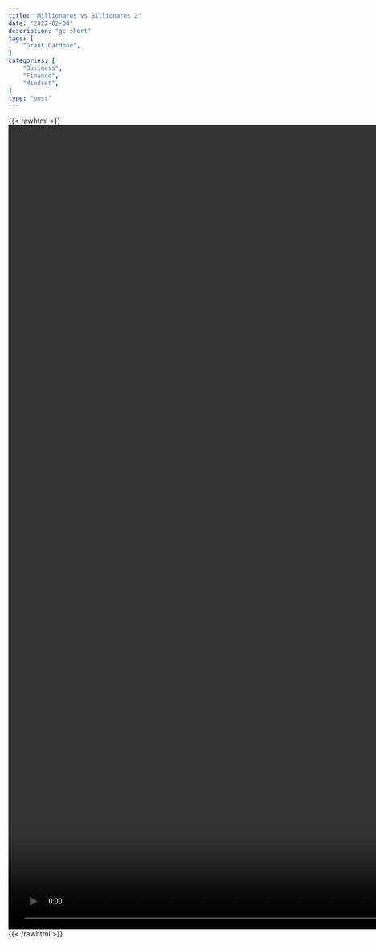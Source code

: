 ```yaml
---
title: "Millionares vs Billionares 2"
date: "2022-02-04"
description: "gc short"
tags: [
    "Grant Cardone",
]
categories: [
    "Business",
    "Finance",
    "Mindset",
]
type: "post"
---
```

{{< rawhtml >}}
    <video style="height:40vh;width:auto" overflow="hidden" controls>
        <source src="https://clips.dev00ps.com/Grant_ardone/Grant_ardone_On_The_Big_%EF%BF%BCDifference_Between_a_Millionaires_and_Billionaires%F0%9F%A4%AF.mp4" type="video/mp4"> 
    </video>
{{< /rawhtml >}}